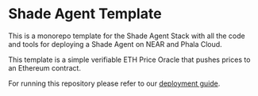 # Shade Agent Template

This is a monorepo template for the Shade Agent Stack with all the code and tools for deploying a Shade Agent on NEAR and Phala Cloud.

This template is a simple verifiable ETH Price Oracle that pushes prices to an Ethereum contract. 

For running this repository please refer to our [deployment guide](http://docs.near.org/shade-agents/deploying).